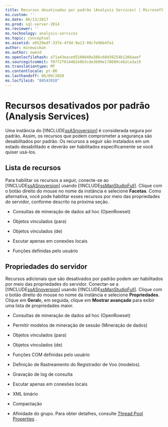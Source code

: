 ```yaml
---
title: Recursos desativados por padrão (Analysis Services) | Microsoft Docs
ms.custom: ''
ms.date: 06/13/2017
ms.prod: sql-server-2014
ms.reviewer: ''
ms.technology: analysis-services
ms.topic: conceptual
ms.assetid: a9529edf-337e-4fdd-9a13-99cfe96b4fa1
author: minewiskan
ms.author: owend
ms.openlocfilehash: a71a43eaced5100d48a386c60d39254b1266aaef
ms.sourcegitcommit: f0772f614482e0b3cde3609e178689ce62ca3a19
ms.translationtype: MT
ms.contentlocale: pt-BR
ms.lasthandoff: 06/09/2020
ms.locfileid: "84543918"
---
```

# <a name="features-off-by-default-analysis-services"></a>Recursos desativados por padrão (Analysis Services)
  Uma instância do [!INCLUDE[ssASnoversion](../../includes/ssasnoversion-md.md)] é considerada segura por padrão. Assim, os recursos que podem comprometer a segurança são desabilitados por padrão. Os recursos a seguir são instalados em um estado desabilitado e deverão ser habilitados especificamente se você quiser usá-los.  
  
## <a name="feature-list"></a>Lista de recursos  
 Para habilitar os recursos a seguir, conecte-se ao [!INCLUDE[ssASnoversion](../../includes/ssasnoversion-md.md)] usando [!INCLUDE[ssManStudioFull](../../includes/ssmanstudiofull-md.md)]. Clique com o botão direito do mouse no nome da instância e selecione **Facetas**. Como alternativa, você pode habilitar esses recursos por meio das propriedades do servidor, conforme descrito na próxima seção.  
  
-   Consultas de mineração de dados ad hoc (OpenRowset)  
  
-   Objetos vinculados (para)  
  
-   Objetos vinculados (de)  
  
-   Escutar apenas em conexões locais  
  
-   Funções definidas pelo usuário  
  
## <a name="server-properties"></a>Propriedades do servidor  
 Recursos adicionais que são desativados por padrão podem ser habilitados por meio das propriedades do servidor. Conectar-se a [!INCLUDE[ssASnoversion](../../includes/ssasnoversion-md.md)] usando [!INCLUDE[ssManStudioFull](../../includes/ssmanstudiofull-md.md)]. Clique com o botão direito do mouse no nome da instância e selecione **Propriedades**. Clique em **Geral**e, em seguida, clique em **Mostrar avançado** para exibir uma lista de propriedades maior.  
  
-   Consultas de mineração de dados ad hoc (OpenRowset)  
  
-   Permitir modelos de mineração de sessão (Mineração de dados)  
  
-   Objetos vinculados (para)  
  
-   Objetos vinculados (de)  
  
-   Funções COM definidas pelo usuário  
  
-   Definição de Rastreamento do Registrador de Voo (modelos).  
  
-   Gravação de log de consulta  
  
-   Escutar apenas em conexões locais  
  
-   XML binário  
  
-   Compactação  
  
-   Afinidade do grupo. Para obter detalhes, consulte [Thread Pool Properties](../server-properties/thread-pool-properties.md) .  
  
  
